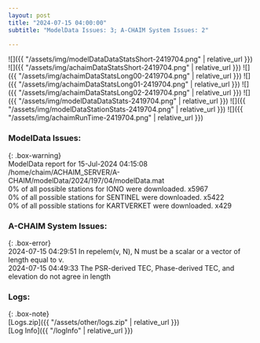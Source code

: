 ```yaml
---
layout: post
title: "2024-07-15 04:00:00"
subtitle: "ModelData Issues: 3; A-CHAIM System Issues: 2"

---
```


![]({{ "/assets/img/modelDataDataStatsShort-2419704.png" | relative_url }})
![]({{ "/assets/img/achaimDataStatsShort-2419704.png" | relative_url }})
![]({{ "/assets/img/achaimDataStatsLong00-2419704.png" | relative_url }})
![]({{ "/assets/img/achaimDataStatsLong01-2419704.png" | relative_url }})
![]({{ "/assets/img/achaimDataStatsLong02-2419704.png" | relative_url }})
![]({{ "/assets/img/modelDataDataStats-2419704.png" | relative_url }})
![]({{ "/assets/img/modelDataStationStats-2419704.png" | relative_url }})
![]({{ "/assets/img/achaimRunTime-2419704.png" | relative_url }})


### ModelData Issues:  
  
{: .box-warning}  
 ModelData report for 15-Jul-2024 04:15:08   
 /home/chaim/ACHAIM_SERVER/A-CHAIM/modelData/2024/197/04/modelData.mat   
 0% of all possible stations for IONO were downloaded. x5967   
 0% of all possible stations for SENTINEL were downloaded. x5422   
 0% of all possible stations for KARTVERKET were downloaded. x429   
  
### A-CHAIM System Issues:  
  
{: .box-error}  
2024-07-15 04:29:51 In repelem(v, N), N must be a scalar or a vector of length equal to v.  
2024-07-15 04:49:33 The PSR-derived TEC, Phase-derived TEC, and elevation do not agree in length  

### Logs:  
  
{: .box-note}  
[Logs.zip]({{ "/assets/other/logs.zip" | relative_url }})  
[Log Info]({{ "/logInfo" | relative_url }})  
